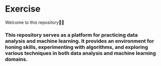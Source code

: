 # Exercise

Welcome to this repository💫🎉

### This repository serves as a platform for practicing data analysis and machine learning. It provides an environment for honing skills, experimenting with algorithms, and exploring various techniques in both data analysis and machine learning domains.
